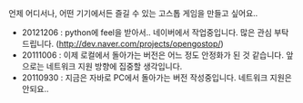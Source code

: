 언제 어디서나, 어떤 기기에서든 즐길 수 있는 고스톱 게임을 만들고 싶어요..

  * 20121206 : python에 feel을 받아서.. 네이버에서 작업중입니다. 많은 관심 부탁드립니다. (http://dev.naver.com/projects/opengostop/)
  * 20111006 : 이제 로컬에서 돌아가는 버전은 어느 정도 안정화가 된 것 같습니다. 앞으로는 네트워크 지원 방향에 집중할 생각입니다.
  * 20110930 : 지금은 자바로 PC에서 돌아가는 버전 작성중입니다. 네트워크 지원은 안되요..